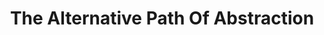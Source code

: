 ---
layout: release
title: The Alternative Path Of Abstraction
id: 'TAPOA'
permalink: /release/the-alternative-path-of-abstraction
---